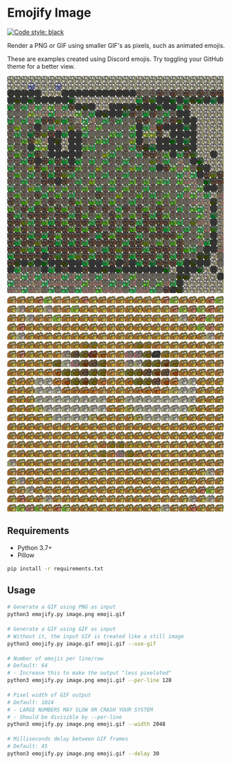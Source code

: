 # Emojify Image
[![Code style: black](https://img.shields.io/badge/code%20style-black-000000.svg)](https://github.com/psf/black)

Render a PNG or GIF using smaller GIF's as pixels, such as animated emojis.

These are examples created using Discord emojis. Try toggling your GitHub theme for a better view.

![Example 1](./demo/1.gif)
![Example 2](./demo/2.gif)

## Requirements

- Python 3.7+
- Pillow

```sh
pip install -r requirements.txt
```

## Usage

```sh
# Generate a GIF using PNG as input
python3 emojify.py image.png emoji.gif

# Generate a GIF using GIF as input
# Without it, the input GIF is treated like a still image
python3 emojify.py image.gif emoji.gif --use-gif

# Number of emojis per line/row
# Default: 64
# - Increase this to make the output "less pixelated"
python3 emojify.py image.png emoji.gif --per-line 128

# Pixel width of GIF output
# Default: 1024
# - LARGE NUMBERS MAY SLOW OR CRASH YOUR SYSTEM
# - Should be divisible by --per-line
python3 emojify.py image.png emoji.gif --width 2048

# Milliseconds delay between GIF frames
# Default: 45
python3 emojify.py image.png emoji.gif --delay 30
```

